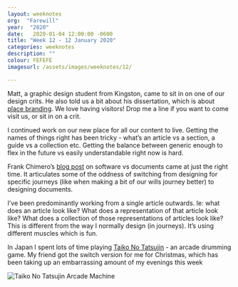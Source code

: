 ```yaml
---
layout: weeknotes
org:  "Farewill"
year:  "2020"
date:   2020-01-04 12:00:00 -0600
title: "Week 12 - 12 January 2020"
categories: weeknotes
description: ""
colour: FEFEFE
imagesurl: /assets/images/weeknotes/12/

---
```




Matt, a graphic design student from Kingston, came to sit in on one of our design crits. He also told us a bit about his dissertation, which is about [place branding](https://en.wikipedia.org/wiki/Place_branding). We love having visitors! Drop me a line if you want to come visit us, or sit in on a crit. 



I continued work on our new place for all our content to live. Getting the names of things right has been tricky - what’s an article vs a section, a guide vs a collection etc. Getting the balance between generic enough to flex in the future vs easily understandable right now is hard.



Frank Chimero’s [blog post](https://frankchimero.com/blog/2020/wants-and-needs/) on software vs documents came at just the right time. It articulates some of the oddness of switching from designing for specific journeys (like when making a bit of our wills journey better) to designing documents. 



I’ve been predominantly working from a single article outwards. Ie: what does an article look like? What does a representation of that article look like? What does a collection of those representations of articles look like? This is different from the way I normally design (in journeys). It’s using different muscles which is fun. 



In Japan I spent lots of time playing [Taiko No Tatsujin](https://en.wikipedia.org/wiki/Taiko_no_Tatsujin) - an arcade drumming game. My friend got the switch version for me for Christmas, which has been taking up an embarrassing amount of my evenings this week 



<img src="{{page.imagesurl}}taiko.jpg"
alt="Taiko No Tatsujin Arcade Machine">